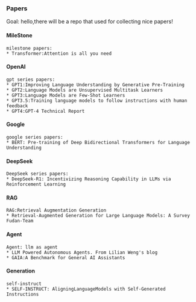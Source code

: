 ### Papers   
Goal: hello,there will be a repo that used for collecting nice papers!

#### MileStone
```commandline  
milestone papers:
* Transformer:Attention is all you need
```

#### OpenAI
```commandline
gpt series papers:
* GPT1:Improving Language Understanding by Generative Pre-Training
* GPT2:Language Models are Unsupervised Multitask Learners
* GPT3:Language Models are Few-Shot Learners
* GPT3.5:Training language models to follow instructions with human feedback
* GPT4:GPT-4 Technical Report
```

#### Google
```commandline
google series papers:
* BERT: Pre-training of Deep Bidirectional Transformers for Language Understanding
```

#### DeepSeek
```commandline
DeepSeek series papers: 
* DeepSeek-R1: Incentivizing Reasoning Capability in LLMs via
Reinforcement Learning
```

#### RAG
```commandline
RAG:Retrieval Augmentation Generation
* Retrieval-Augmented Generation for Large Language Models: A Survey  Fudan-Team
```

#### Agent
```commandline
Agent: llm as agent  
* LLM Powered Autonomous Agents. From Lilian Weng's blog  
* GAIA:A Benchmark for General AI Assistants
```

#### Generation
```commandline
self-instruct
* SELF-INSTRUCT: AligningLanguageModels with Self-Generated Instructions
```



